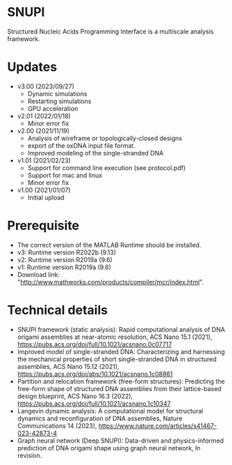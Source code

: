 # SNUPI
  Structured Nucleic Acids Programming Interface is a multiscale analysis framework.

# Updates
  - v3.00 (2023/09/27)
	* Dynamic simulations
	* Restarting simulations
	* GPU acceleration
  - v2.01 (2022/01/18)
	* Minor error fix
  - v2.00 (2021/11/19)
	* Analysis of wireframe or topologically-closed designs
	* export of the oxDNA input file format.
	* Improved modeling of the single-stranded DNA
  - v1.01 (2021/02/23)
	* Support for command line execution (see protocol.pdf)
	* Support for mac and linux
	* Minor error fix
  - v1.00 (2021/01/07)
	* Initial upload

# Prerequisite
  - The correct version of the MATLAB Runtime should be installed.
  - v3: Runtime version R2022b (9.13)
  - v2: Runtime version R2019a (9.6)
  - v1: Runtime version R2019a (9.6)
  - Download link: "http://www.mathworks.com/products/compiler/mcr/index.html".

# Technical details
  - SNUPI framework (static analysis): Rapid computational analysis of DNA origami assemblies at near-atomic resolution, ACS Nano 15.1 (2021), https://pubs.acs.org/doi/full/10.1021/acsnano.0c07717
  - Improved model of single-stranded DNA: Characterizing and harnessing the mechanical properties of short single-stranded DNA in structured assemblies, ACS Nano 15.12 (2021), https://pubs.acs.org/doi/abs/10.1021/acsnano.1c08861
  - Partition and relocation framework (free-form structures): Predicting the free-form shape of structured DNA assemblies from their lattice-based design blueprint, ACS Nano 16.3 (2022), https://pubs.acs.org/doi/full/10.1021/acsnano.1c10347
  - Langevin dynamic analysis: A computational model for structural dynamics and reconfiguration of DNA assemblies, Nature Communications 14 (2023), https://www.nature.com/articles/s41467-023-42873-4
  - Graph neural network (Deep SNUPI): Data-driven and physics-informed prediction of DNA origami shape using graph neural network, In revision.
  
  
